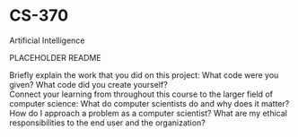 # CS-370
Artificial Intelligence

PLACEHOLDER README

Briefly explain the work that you did on this project: What code were you given? What code did you create yourself?</br>
Connect your learning from throughout this course to the larger field of computer science:
What do computer scientists do and why does it matter?
How do I approach a problem as a computer scientist?
What are my ethical responsibilities to the end user and the organization?
